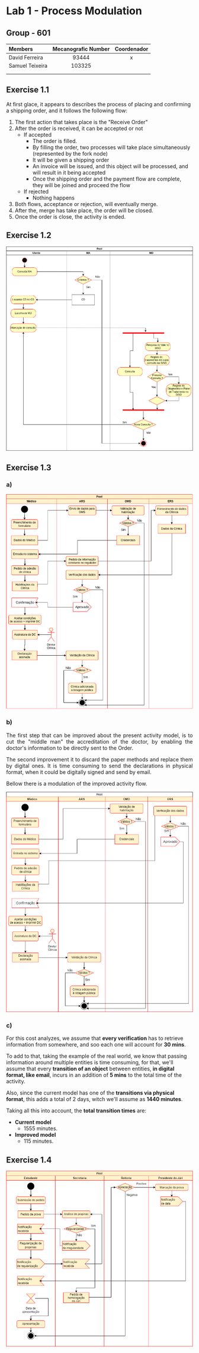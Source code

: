 # Lab 1 - Process Modulation

## Group - **601**

|   Members                     | Mecanografic Number  | Coordenador   |
|   :-                          |   :-:                | :-:           |
| David Ferreira | 93444 | x |
| Samuel Teixeira | 103325 |  |
|  |  |  |
|  |  |  |

## Exercise 1.1

At first glace, it appears to describes the process of placing and confirming a shipping order, and it follows the following flow:

1. The first action that takes place is the "Receive Order"
2. After the order is received, it can be accepted or not
    -  If accepted
        -   The order is filled.
        - By filling the order, two processes will take place simultaneously (represented by the fork node)
        - It will be given a shipping order
        - An invoice will be issued, and this object will be processed, and will result in it being accepted
        - Once the shipping order and the payment flow are complete, they will be joined and proceed the flow
    - If rejected
        - Nothing happens
3. Both flows, acceptance or rejection, will eventually merge.
4. After the, merge has take place, the order will be closed.
5. Once the order is close, the activity is ended.

<div style="page-break-after: always;"></div>

## Exercise 1.2

![ex1_2-diagram](1_2.png)

<div style="page-break-after: always;"></div>

## Exercise 1.3
### a)
![ex1_3-diagram](1_3.png)

<div style="page-break-after: always;"></div>

### b)

<div style="text-align: justify">
The first step that can be improved about the present activity model, is to cut the "middle man" the accreditation of the doctor, by enabling the doctor's information to be directly sent to the Order.

The second improvement it to discard the paper methods and replace them by digital ones. It is time consuming to send the declarations in physical format, when it could be digitally signed and send by email.

Bellow there is a modulation of the improved activity flow.
</div>

![ex1_3-improved-diagram](1_3_improved.png)

<div style="page-break-after: always;"></div>

### c)

For this cost analyzes, we assume that **every verification** has to retrieve information from somewhere, and soo each one will account for **30 mins**.

To add to that, taking the example of the real world, we know that passing information around multiple entities is time consuming, for that, we'll assume that every **transition of an object** between entities, **in digital format, like email**, incurs in an addition of **5 mins** to the total time of the activity.

Also, since the current model has one of the **transitions via physical format**, this adds a total of 2 days, witch we'll assume as **1440 minutes**.

Taking all this into account, the **total transition times** are:
- **Current model**
  - 1555 minutes.
- **Improved model**
  - 115 minutes.

<div style="page-break-after: always;"></div>

## Exercise 1.4

![ex1_4-diagram](1_4.png)